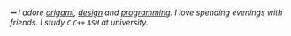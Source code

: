###### ➖ I adore [origami](), [design]() and [programming](). I love spending evenings with friends. I study `C` `C++` `ASM`  at university.
